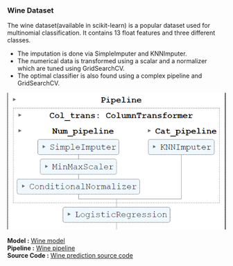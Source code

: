 ### Wine Dataset
The wine dataset(available in scikit-learn) is a popular dataset used for multinomial classification. It contains 13 float features and three different classes.

- The imputation is done via SimpleImputer and KNNImputer.
- The numerical data is transformed using a scalar and a normalizer which are tuned using GridSearchCV.
- The optimal classifier is also found using a complex pipeline and GridSearchCV.

![Wine pipeline](wine_pipeline.png)

**Model :** [Wine model](../model/wine.pkl)  
**Pipeline :** [Wine pipeline](../pipe/wine_pipeline.joblib)  
**Source Code :** [Wine prediction source code](../src/wine.ipynb)